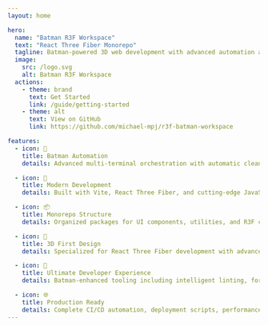 ```yaml
---
layout: home

hero:
  name: "Batman R3F Workspace"
  text: "React Three Fiber Monorepo"
  tagline: Batman-powered 3D web development with advanced automation and terminal management
  image:
    src: /logo.svg
    alt: Batman R3F Workspace
  actions:
    - theme: brand
      text: Get Started
      link: /guide/getting-started
    - theme: alt
      text: View on GitHub
      link: https://github.com/michael-mpj/r3f-batman-workspace

features:
  - icon: 🦇
    title: Batman Automation
    details: Advanced multi-terminal orchestration with automatic cleanup, process management, and development workflow optimization.

  - icon: 🚀
    title: Modern Development
    details: Built with Vite, React Three Fiber, and cutting-edge JavaScript tooling for lightning-fast development and optimal performance.

  - icon: 📦
    title: Monorepo Structure
    details: Organized packages for UI components, utilities, and R3F components with shared configurations and workspace management.

  - icon: 🎨
    title: 3D First Design
    details: Specialized for React Three Fiber development with advanced utilities, helpers, and battle-tested patterns for 3D web applications.

  - icon: 🔧
    title: Ultimate Developer Experience
    details: Batman-enhanced tooling including intelligent linting, formatting, testing, terminal management, and automated documentation.

  - icon: 🌐
    title: Production Ready
    details: Complete CI/CD automation, deployment scripts, performance optimization, and Batman-powered build orchestration for production.
---
```

